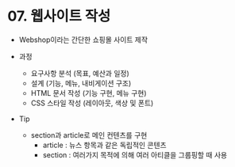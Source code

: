 # 07. 웹사이트 작성

* Webshop이라는 간단한 쇼핑몰 사이트 제작



* 과정
  * 요구사항 분석 (목표, 예산과 일정)
  * 설계 (기능, 메뉴, 내비게이션 구조)
  * HTML 문서 작성 (기능 구현, 메뉴 구현)
  * CSS 스타일 작성 (레이아웃, 색상 및 폰트)



* Tip
  * section과 article로 메인 컨텐츠를 구현
    * article : 뉴스 항목과 같은 독립적인 콘텐츠
    * section : 여러가지 목적에 의해 여러 아티클을 그룹핑할 때 사용